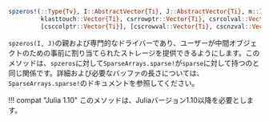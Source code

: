```julia
spzeros!(::Type{Tv}, I::AbstractVector{Ti}, J::AbstractVector{Ti}, m::Integer, n::Integer,
         klasttouch::Vector{Ti}, csrrowptr::Vector{Ti}, csrcolval::Vector{Ti},
         [csccolptr::Vector{Ti}], [cscrowval::Vector{Ti}, cscnzval::Vector{Tv}]) where {Tv,Ti<:Integer}
```

`spzeros(I, J)`の親および専門的なドライバーであり、ユーザーが中間オブジェクトのための事前に割り当てられたストレージを提供できるようにします。このメソッドは、`spzeros`に対して`SparseArrays.sparse!`が`sparse`に対して持つのと同じ関係です。詳細および必要なバッファの長さについては、`SparseArrays.sparse!`のドキュメントを参照してください。

!!! compat "Julia 1.10"
    このメソッドは、Juliaバージョン1.10以降を必要とします。

